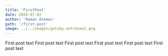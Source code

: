 ```yaml
---
title: 'FirstPost'
date: 2020-07-02
author: 'Roman Atemov'
path: '/first-post'
image: ../../images/gatsby-astronaut.png
---
```


First post text First post text First post text First post text First post text First post text 